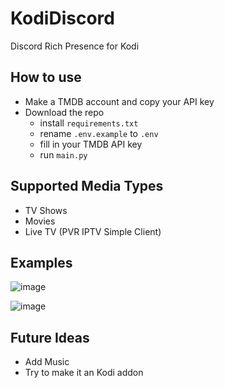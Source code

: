 # KodiDiscord
Discord Rich Presence for Kodi

## How to use

* Make a TMDB account and copy your API key
* Download the repo
  * install `requirements.txt`
  * rename `.env.example` to `.env` 
  * fill in your TMDB API key
  * run `main.py`

## Supported Media Types

* TV Shows
* Movies
* Live TV (PVR IPTV Simple Client)

## Examples

![image](https://github.com/zeroquinc/KodiDiscord/assets/39315068/af23fc0f-fbde-42cf-ad25-814a74dd888b)

![image](https://github.com/zeroquinc/KodiDiscord/assets/39315068/7c4a79f7-5690-4e2f-95da-199e2393fe8a)


## Future Ideas

* Add Music
* Try to make it an Kodi addon

